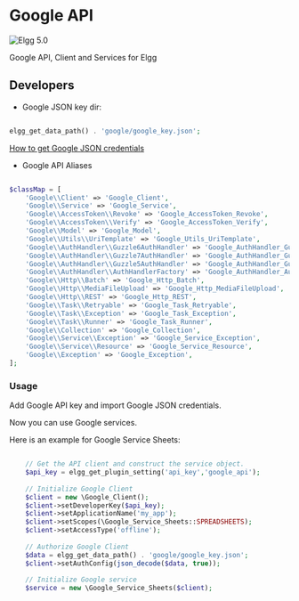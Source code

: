 Google API
===============================
![Elgg 5.0](https://img.shields.io/badge/Elgg-5.0-green.svg?style=flat-square)

Google API, Client and Services for Elgg

## Developers

* Google JSON key dir:

```php

elgg_get_data_path() . 'google/google_key.json';

```

[How to get Google JSON credentials](https://cloud.google.com/docs/authentication/getting-started#creating_a_service_account)

* Google API Aliases

```php

$classMap = [
    'Google\\Client' => 'Google_Client',
    'Google\\Service' => 'Google_Service',
    'Google\\AccessToken\\Revoke' => 'Google_AccessToken_Revoke',
    'Google\\AccessToken\\Verify' => 'Google_AccessToken_Verify',
    'Google\\Model' => 'Google_Model',
    'Google\\Utils\\UriTemplate' => 'Google_Utils_UriTemplate',
    'Google\\AuthHandler\\Guzzle6AuthHandler' => 'Google_AuthHandler_Guzzle6AuthHandler',
    'Google\\AuthHandler\\Guzzle7AuthHandler' => 'Google_AuthHandler_Guzzle7AuthHandler',
    'Google\\AuthHandler\\Guzzle5AuthHandler' => 'Google_AuthHandler_Guzzle5AuthHandler',
    'Google\\AuthHandler\\AuthHandlerFactory' => 'Google_AuthHandler_AuthHandlerFactory',
    'Google\\Http\\Batch' => 'Google_Http_Batch',
    'Google\\Http\\MediaFileUpload' => 'Google_Http_MediaFileUpload',
    'Google\\Http\\REST' => 'Google_Http_REST',
    'Google\\Task\\Retryable' => 'Google_Task_Retryable',
    'Google\\Task\\Exception' => 'Google_Task_Exception',
    'Google\\Task\\Runner' => 'Google_Task_Runner',
    'Google\\Collection' => 'Google_Collection',
    'Google\\Service\\Exception' => 'Google_Service_Exception',
    'Google\\Service\\Resource' => 'Google_Service_Resource',
    'Google\\Exception' => 'Google_Exception',
];

```

### Usage

Add Google API key and import Google JSON credentials.

Now you can use Google services.

Here is an example for Google Service Sheets:

```php

	// Get the API client and construct the service object.
	$api_key = elgg_get_plugin_setting('api_key','google_api');
	
	// Initialize Google Client
	$client = new \Google_Client();
	$client->setDeveloperKey($api_key);
	$client->setApplicationName('my_app');
	$client->setScopes(\Google_Service_Sheets::SPREADSHEETS);
	$client->setAccessType('offline');	
	
	// Authorize Google Client
	$data = elgg_get_data_path() . 'google/google_key.json';
	$client->setAuthConfig(json_decode($data, true));
	
	// Initialize Google service
	$service = new \Google_Service_Sheets($client);
	
```